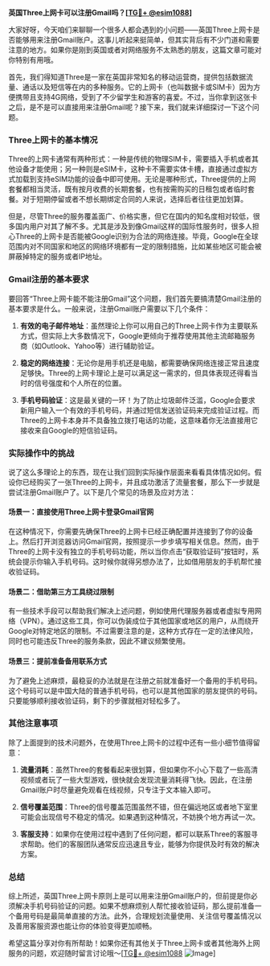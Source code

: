 **英国Three上网卡可以注册Gmail吗？[[TG💪+ @esim1088](https://t.me/s/esim1088)]**

大家好呀，今天咱们来聊聊一个很多人都会遇到的小问题——英国Three上网卡是否能够用来注册Gmail账户。这事儿听起来挺简单，但其实背后有不少门道和需要注意的地方。如果你是刚到英国或者对网络服务不太熟悉的朋友，这篇文章可能对你特别有用哦。

首先，我们得知道Three是一家在英国非常知名的移动运营商，提供包括数据流量、通话以及短信等在内的多种服务。它的上网卡（也叫数据卡或SIM卡）因为方便携带且支持4G网络，受到了不少留学生和游客的喜爱。不过，当你拿到这张卡之后，是不是可以直接用来注册Gmail呢？接下来，我们就来详细探讨一下这个问题。

### Three上网卡的基本情况

Three的上网卡通常有两种形式：一种是传统的物理SIM卡，需要插入手机或者其他设备才能使用；另一种则是eSIM卡，这种卡不需要实体卡槽，直接通过虚拟方式加载到支持eSIM功能的设备中即可使用。无论是哪种形式，Three提供的上网套餐都相当灵活，既有按月收费的长期套餐，也有按需购买的日租包或者临时套餐。对于短期停留或者不想长期绑定合同的人来说，选择后者往往更加划算。

但是，尽管Three的服务覆盖面广、价格实惠，但它在国内的知名度相对较低，很多国内用户对其了解不多。尤其是涉及到像Gmail这样的国际性服务时，很多人担心Three的上网卡是否能被Google识别为合法的网络连接。毕竟，Google在全球范围内对不同国家和地区的网络环境都有一定的限制措施，比如某些地区可能会被屏蔽掉特定的服务或者IP地址。

### Gmail注册的基本要求

要回答“Three上网卡能不能注册Gmail”这个问题，我们首先要搞清楚Gmail注册的基本要求是什么。一般来说，注册Gmail账户需要以下几个条件：

1. **有效的电子邮件地址**：虽然理论上你可以用自己的Three上网卡作为主要联系方式，但实际上大多数情况下，Google更倾向于推荐使用其他主流邮箱服务商（如Outlook、Yahoo等）进行辅助验证。
   
2. **稳定的网络连接**：无论你是用手机还是电脑，都需要确保网络连接正常且速度足够快。Three的上网卡理论上是可以满足这一需求的，但具体表现还得看当时的信号强度和个人所在的位置。

3. **手机号码验证**：这是最关键的一环！为了防止垃圾邮件泛滥，Google会要求新用户输入一个有效的手机号码，并通过短信发送验证码来完成验证过程。而Three的上网卡本身并不具备独立拨打电话的功能，这意味着你无法直接用它接收来自Google的短信验证码。

### 实际操作中的挑战

说了这么多理论上的东西，现在让我们回到实际操作层面来看看具体情况如何。假设你已经购买了一张Three的上网卡，并且成功激活了流量套餐，那么下一步就是尝试注册Gmail账户了。以下是几个常见的场景及应对方法：

#### 场景一：直接使用Three上网卡登录Gmail官网

在这种情况下，你需要先确保Three的上网卡已经正确配置并连接到了你的设备上。然后打开浏览器访问Gmail官网，按照提示一步步填写相关信息。然而，由于Three的上网卡没有独立的手机号码功能，所以当你点击“获取验证码”按钮时，系统会提示你输入手机号码。这时候你就得另想办法了，比如借用朋友的手机帮忙接收验证码。

#### 场景二：借助第三方工具绕过限制

有一些技术手段可以帮助我们解决上述问题，例如使用代理服务器或者虚拟专用网络（VPN）。通过这些工具，你可以伪装成位于其他国家或地区的用户，从而绕开Google对特定地区的限制。不过需要注意的是，这种方式存在一定的法律风险，同时也可能违反Three的服务条款，因此不建议频繁使用。

#### 场景三：提前准备备用联系方式

为了避免上述麻烦，最稳妥的办法就是在注册之前就准备好一个备用的手机号码。这个号码可以是中国大陆的普通手机号码，也可以是其他国家的朋友提供的号码。只要能够顺利接收验证码，剩下的步骤就相对轻松多了。

### 其他注意事项

除了上面提到的技术问题外，在使用Three上网卡的过程中还有一些小细节值得留意：

1. **流量消耗**：虽然Three的套餐看起来很划算，但如果你不小心下载了一些高清视频或者玩了一些大型游戏，很快就会发现流量消耗得飞快。因此，在注册Gmail账户时尽量避免观看在线视频，只专注于文本输入即可。

2. **信号覆盖范围**：Three的信号覆盖范围虽然不错，但在偏远地区或者地下室里可能会出现信号不稳定的情况。如果遇到这种情况，不妨换个地方再试一次。

3. **客服支持**：如果你在使用过程中遇到了任何问题，都可以联系Three的客服寻求帮助。他们的客服团队通常反应迅速且专业，能够为你提供及时有效的解决方案。

### 总结

综上所述，英国Three上网卡原则上是可以用来注册Gmail账户的，但前提是你必须解决手机号码验证的问题。如果不想麻烦别人帮忙接收验证码，那么提前准备一个备用号码是最简单直接的方法。此外，合理规划流量使用、关注信号覆盖情况以及善用客服资源也能让你的体验变得更加顺畅。

希望这篇分享对你有所帮助！如果你还有其他关于Three上网卡或者其他海外上网服务的问题，欢迎随时留言讨论哦～[[TG💪+ @esim1088](https://t.me/s/esim1088) ![Image](https://i.postimg.cc/4NQfJmqS/Snipaste-2025-05-13-00-14-12.png)]